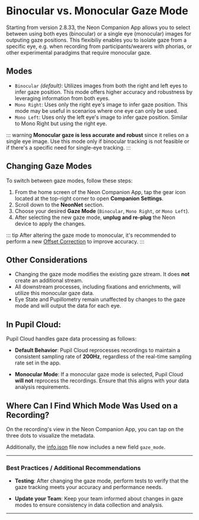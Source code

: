 # Binocular vs. Monocular Gaze Mode

Starting from version 2.8.33, the Neon Companion App allows you to select between using both eyes (binocular) or a single eye (monocular) images for outputing gaze positions. This flexibiliy enables you to isolate gaze from a specific eye, e.g. when recording from participants/wearers with phorias, or other experimental paradgims that require monocular gaze.

## Modes

- `Binocular` _(default)_: Utilizes images from both the right and left eyes to infer gaze position. This mode offers higher accuracy and robustness by leveraging information from both eyes.
- `Mono Right`: Uses only the right eye's image to infer gaze position. This mode may be useful in scenarios where one eye can only be used.
- `Mono Left`: Uses only the left eye's image to infer gaze position. Similar to Mono Right but using the right eye.

::: warning
**Monocular gaze is less accurate and robust** since it relies on a single eye image. Use this mode only if binocular tracking is not feasible or if there's a specific need for single-eye tracking.
:::

## Changing Gaze Modes

To switch between gaze modes, follow these steps:

1. From the home screen of the Neon Companion App, tap the gear icon located at the top-right corner to open **Companion Settings**.
2. Scroll down to the **NeonNet** section.
3. Choose your desired **Gaze Mode** (`Binocular`, `Mono Right`, or `Mono Left`).
4. After selecting the new gaze mode, **unplug and re-plug** the Neon device to apply the changes.

::: tip
After altering the gaze mode to monocular, it's recommended to perform a new [Offset Correction](/data-collection/offset-correction/) to improve accuracy.
:::

## Other Considerations

- Changing the gaze mode modifies the existing gaze stream. It does **not** create an additional stream.
- All downstream processes, including fixations and enrichments, will utilize this monocular gaze data.
- Eye State and Pupillometry remain unaffected by changes to the gaze mode and will output the data for each eye.

## In Pupil Cloud:

Pupil Cloud handles gaze data processing as follows:

- **Default Behavior**: Pupil Cloud reprocesses recordings to maintain a consistent sampling rate of **200Hz**, regardless of the real-time sampling rate set in the app.

- **Monocular Mode**: If a monocular gaze mode is selected, Pupil Cloud **will not** reprocess the recordings. Ensure that this aligns with your data analysis requirements.

## Where Can I Find Which Mode Was Used on a Recording?

On the recording's view in the Neon Companion App, you can tap on the three dots to visualize the metadata.

Additionally, the [info.json](/data-collection/data-format/#info-json) file now includes a new field `gaze_mode`.

---

### Best Practices / Additional Recommendations

- **Testing**: After changing the gaze mode, perform tests to verify that the gaze tracking meets your accuracy and performance needs.

- **Update your Team**: Keep your team informed about changes in gaze modes to ensure consistency in data collection and analysis.

---
